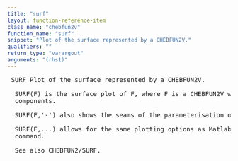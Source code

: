 ```yaml
---
title: "surf"
layout: function-reference-item
class_name: "chebfun2v"
function_name: "surf"
snippet: "Plot of the surface represented by a CHEBFUN2V."
qualifiers: ""
return_type: "varargout"
arguments: "(rhs1)"
---
```


<pre class="help-text"> SURF Plot of the surface represented by a CHEBFUN2V.
 
  SURF(F) is the surface plot of F, where F is a CHEBFUN2V with three
  components.
 
  SURF(F,'-') also shows the seams of the parameterisation on the surface.
 
  SURF(F,...) allows for the same plotting options as Matlab's SURF
  command.
 
  See also CHEBFUN2/SURF.
</pre>